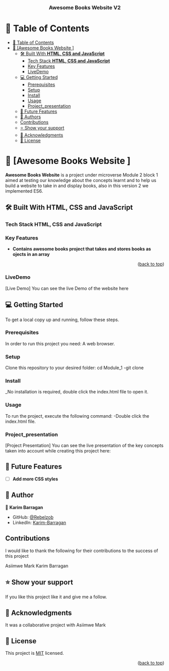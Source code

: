 <a name="readme-top"></a>


<div align="center">
  

  <h3><b>Awesome Books Website V2</b></h3>

</div>

# 📗 Table of Contents

- [📗 Table of Contents](#-table-of-contents)
- [📖 \[Awesome Books Website \] ](#-awesome-books-website--)
  - [🛠 Built With **HTML, CSS and JavaScript**](#-built-with-html-css-and-javascript)
    - [Tech Stack **HTML, CSS and JavaScript**](#tech-stack-html-css-and-javascript)
    - [Key Features ](#key-features-)
    - [LiveDemo](#livedemo)
  - [💻 Getting Started ](#-getting-started-)
    - [Prerequisites](#prerequisites)
    - [Setup](#setup)
    - [Install](#install)
    - [Usage](#usage)
    - [Project\_presentation](#project_presentation)
  - [🔭 Future Features ](#-future-features-)
  - [👥 Authors ](#-authors-)
  - [Contributions](#contributions)
  - [⭐️ Show your support ](#️-show-your-support-)
  - [🙏 Acknowledgments ](#-acknowledgments-)
  - [📝 License ](#-license-)


# 📖 [Awesome Books Website ] <a name="about-project"></a>
**Awesome Books Website** is a project under microverse Module 2 block 1 aimed at testing our knowledge about the concepts learnt and to help us build a website to take in and display books, also in this version 2 we implemented ES6.
## 🛠 Built With **HTML, CSS and JavaScript**

### Tech Stack **HTML, CSS and JavaScript**
### Key Features <a name="key-features"></a>
- **Contains awesome books project that takes and stores books as ojects in an array**

<p align="right">(<a href="#readme-top">back to top</a>)</p>

### LiveDemo
[Live Demo] You can see the live Demo of the website here 

## 💻 Getting Started <a name="getting-started"></a>

To get a local copy up and running, follow these steps.

### Prerequisites

In order to run this project you need: A web browser.
### Setup

Clone this repository to your desired folder:
cd Module_1 
-git clone 

### Install

_No installation is required, double click the index.html file to open it.

### Usage

To run the project, execute the following command:
-Double click the index.html file.

### Project_presentation
[Project Presentation] You can see the live presentation of the key concepts taken into account while creating this project here: 
## 🔭 Future Features <a name="future-features"></a>

- [ ]  **Add more CSS styles**

## 👥 Author <a name="authors"></a>

👤 **Karim Barragan**

- GitHub: [@Rebelzob](https://github.com/Rebelzob)
- LinkedIn: [Karim-Barragan](https://www.linkedin.com/in/karim-barragan/)


## Contributions

I would like to thank the following for their contributions to the success of this project

Asiimwe Mark
Karim Barragan

## ⭐️ Show your support <a name="support"></a>
 
If you like this project like it and give me a follow.


## 🙏 Acknowledgments <a name="acknowledgements"></a>

It was a collaborative project with Asiimwe Mark



## 📝 License <a name="license"></a>

This project is [MIT](./LICENSE) licensed.


<p align="right">(<a href="#readme-top">back to top</a>)</p>

